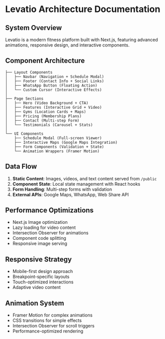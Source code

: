 # Levatio Architecture Documentation

## System Overview

Levatio is a modern fitness platform built with Next.js, featuring advanced animations, responsive design, and interactive components.

## Component Architecture

```
├── Layout Components
│   ├── Navbar (Navigation + Schedule Modal)
│   ├── Footer (Contact Info + Social Links)
│   ├── WhatsApp Button (Floating Action)
│   └── Custom Cursor (Interactive Effects)
│
├── Page Sections
│   ├── Hero (Video Background + CTA)
│   ├── Features (Interactive Grid + Video)
│   ├── Gyms (Location Cards + Maps)
│   ├── Pricing (Membership Plans)
│   ├── Contact (Multi-step Form)
│   └── Testimonials (Carousel + Stats)
│
└── UI Components
    ├── Schedule Modal (Full-screen Viewer)
    ├── Interactive Maps (Google Maps Integration)
    ├── Form Components (Validation + State)
    └── Animation Wrappers (Framer Motion)
```

## Data Flow

1. **Static Content**: Images, videos, and text content served from `/public`
2. **Component State**: Local state management with React hooks
3. **Form Handling**: Multi-step forms with validation
4. **External APIs**: Google Maps, WhatsApp, Web Share API

## Performance Optimizations

- Next.js Image optimization
- Lazy loading for video content
- Intersection Observer for animations
- Component code splitting
- Responsive image serving

## Responsive Strategy

- Mobile-first design approach
- Breakpoint-specific layouts
- Touch-optimized interactions
- Adaptive video content

## Animation System

- Framer Motion for complex animations
- CSS transitions for simple effects
- Intersection Observer for scroll triggers
- Performance-optimized rendering
